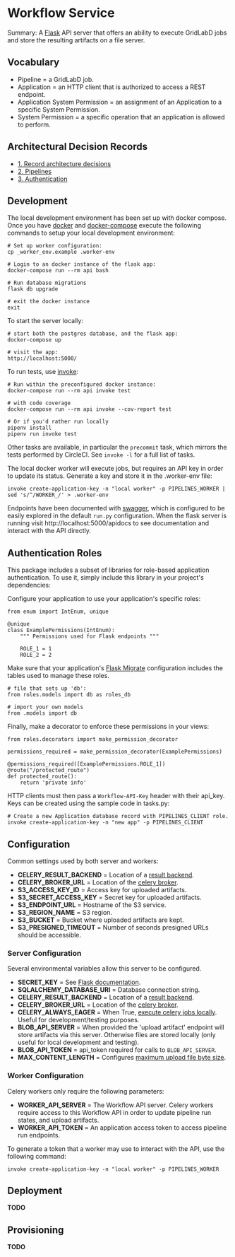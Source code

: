 # Workflow Service

Summary: A [Flask](https://flask.palletsprojects.com/en/1.1.x/) API server that
offers an ability to execute GridLabD jobs and store the resulting artifacts on
a file server.

## Vocabulary

 * Pipeline = a GridLabD job.
 * Application = an HTTP client that is authorized to access a REST endpoint.
 * Application System Permission = an assignment of an Application to a specific System Permission.
 * System Permission = a specific operation that an application is allowed to perform.

## Architectural Decision Records

 * [1. Record architecture decisions](docs/adr/0001-record-architecture-decisions.md)
 * [2. Pipelines](docs/adr/0002-pipelines.md)
 * [3. Authentication](docs/adr/0003-authentication.md)

## Development

The local development environment has been set up with docker compose. Once you
have [docker](https://docs.docker.com/get-docker/) and [docker-compose](https://docs.docker.com/compose/install/) execute the following commands to setup your local development environment:

    # Set up worker configuration:
    cp _worker_env.example .worker-env

    # Login to an docker instance of the flask app:
    docker-compose run --rm api bash

    # Run database migrations
    flask db upgrade

    # exit the docker instance
    exit

To start the server locally:

    # start both the postgres database, and the flask app:
    docker-compose up

    # visit the app:
    http://localhost:5000/

To run tests, use [invoke](https://pyinvoke.org):

    # Run within the preconfigured docker instance:
    docker-compose run --rm api invoke test

    # with code coverage
    docker-compose run --rm api invoke --cov-report test

    # Or if you'd rather run locally
    pipenv install
    pipenv run invoke test

Other tasks are available, in particular the `precommit` task, which mirrors the
tests performed by CircleCI. See `invoke -l` for a full list of tasks.

The local docker worker will execute jobs, but requires an API key in order to
update its status. Generate a key and store it in the .worker-env file:

    invoke create-application-key -n "local worker" -p PIPELINES_WORKER | sed 's/^/WORKER_/' > .worker-env

Endpoints have been documented with [swagger](https://swagger.io/blog/news/whats-new-in-openapi-3-0/), which is configured to be easily explored in the default `run.py` configuration. When the flask server is running visit http://localhost:5000/apidocs to see documentation and interact with the API directly.

## Authentication Roles

This package includes a subset of libraries for role-based application
authentication. To use it, simply include this library in your project's
dependencies:

Configure your application to use your application's specific roles:

    from enum import IntEnum, unique

    @unique
    class ExamplePermissions(IntEnum):
        """ Permissions used for Flask endpoints """

        ROLE_1 = 1
        ROLE_2 = 2

Make sure that your application's [Flask Migrate](https://flask-migrate.readthedocs.io/en/latest/) configuration includes the tables used to manage these roles.

    # file that sets up 'db':
    from roles.models import db as roles_db

    # import your own models
    from .models import db

Finally, make a decorator to enforce these permissions in your views:

    from roles.decorators import make_permission_decorator

    permissions_required = make_permission_decorator(ExamplePermissions)

    @permissions_required([ExamplePermissions.ROLE_1])
    @route("/protected_route")
    def protected_route():
        return 'private info'


HTTP clients must then pass a `Workflow-API-Key` header with their api_key. Keys can
be created using the sample code in tasks.py:

    # Create a new Application database record with PIPELINES_CLIENT role.
    invoke create-application-key -n "new app" -p PIPELINES_CLIENT

## Configuration

Common settings used by both server and workers:

 * **CELERY_RESULT_BACKEND** = Location of a [result backend](https://docs.celeryproject.org/en/stable/userguide/configuration.html#result-backend).
 * **CELERY_BROKER_URL** = Location of the [celery broker](https://docs.celeryproject.org/en/stable/userguide/configuration.html#broker-settings).
 * **S3_ACCESS_KEY_ID** = Access key for uploaded artifacts.
 * **S3_SECRET_ACCESS_KEY** = Secret key for uploaded artifacts.
 * **S3_ENDPOINT_URL** = Hostname of the S3 service.
 * **S3_REGION_NAME** = S3 region.
 * **S3_BUCKET** = Bucket where uploaded artifacts are kept.
 * **S3_PRESIGNED_TIMEOUT** = Number of seconds presigned URLs should be
     accessible.


### Server Configuration

Several environmental variables allow this server to be configured.

 * **SECRET_KEY** = See [Flask documentation](https://flask.palletsprojects.com/en/1.1.x/config/#SECRET_KEY).
 * **SQLALCHEMY_DATABASE_URI** = Database connection string.
 * **CELERY_RESULT_BACKEND** = Location of a [result backend](https://docs.celeryproject.org/en/stable/userguide/configuration.html#result-backend).
 * **CELERY_BROKER_URL** = Location of the [celery broker](https://docs.celeryproject.org/en/stable/userguide/configuration.html#broker-settings).
 * **CELERY_ALWAYS_EAGER** = When True, [execute celery jobs locally](https://docs.celeryproject.org/en/stable/userguide/configuration.html#std:setting-task_always_eager). Useful for development/testing purposes.
 * **BLOB_API_SERVER** = When provided the 'upload artifact' endpoint will store
     artifacts via this server. Otherwise files are stored locally (only useful
     for local development and testing).
 * **BLOB_API_TOKEN** = api_token required for calls to `BLOB_API_SERVER`.
 * **MAX_CONTENT_LENGTH** = Configures [maximum upload file byte size](https://flask.palletsprojects.com/en/1.1.x/config/#MAX_CONTENT_LENGTH).

### Worker Configuration

Celery workers only require the following parameters:
 * **WORKER_API_SERVER** = The Workflow API server. Celery workers require access to this Workflow API in
     order to update pipeline run states, and upload artifacts.
 * **WORKER_API_TOKEN** = An application access token to access pipeline run
     endpoints.

To generate a token that a worker may use to interact with the API, use the
following command:

    invoke create-application-key -n "local worker" -p PIPELINES_WORKER

## Deployment

**TODO**

## Provisioning

**TODO**
